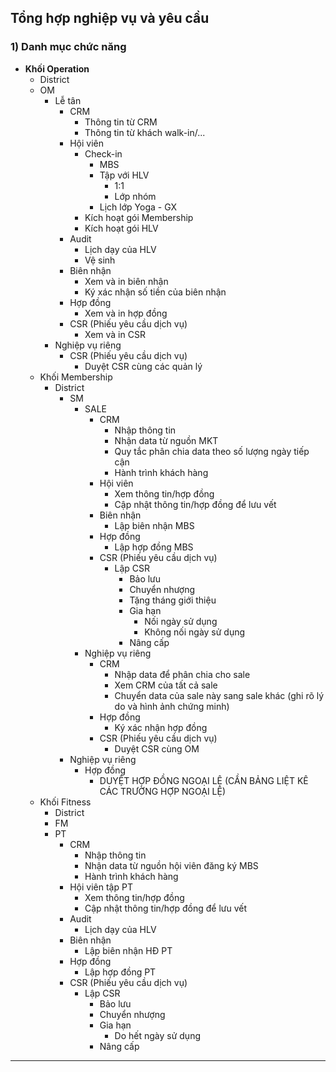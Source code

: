 ## Tổng hợp nghiệp vụ và yêu cầu

### 1) Danh mục chức năng

- **Khối Operation**
  - District
  - OM
    - Lễ tân
      - CRM
        - Thông tin từ CRM
        - Thông tin từ khách walk-in/...
      - Hội viên
        - Check-in
          - MBS
          - Tập với HLV
            - 1:1
            - Lớp nhóm
          - Lịch lớp Yoga - GX
        - Kích hoạt gói Membership
        - Kích hoạt gói HLV
      - Audit
        - Lịch dạy của HLV
        - Vệ sinh
      - Biên nhận
        - Xem và in biên nhận
        - Ký xác nhận số tiền của biên nhận
      - Hợp đồng
        - Xem và in hợp đồng
      - CSR (Phiếu yêu cầu dịch vụ)
        - Xem và in CSR
    - Nghiệp vụ riêng
      - CSR (Phiếu yêu cầu dịch vụ)
        - Duyệt CSR cùng các quản lý
  - Khối Membership
    - District
      - SM
        - SALE
          - CRM
            - Nhập thông tin
            - Nhận data từ nguồn MKT
            - Quy tắc phân chia data theo số lượng ngày tiếp cận
            - Hành trình khách hàng
          - Hội viên
            - Xem thông tin/hợp đồng
            - Cập nhật thông tin/hợp đồng để lưu vết
          - Biên nhận
            - Lập biên nhận MBS
          - Hợp đồng
            - Lập hợp đồng MBS
          - CSR (Phiếu yêu cầu dịch vụ)
            - Lập CSR
              - Bảo lưu
              - Chuyển nhượng
              - Tặng tháng giới thiệu
              - Gia hạn
                - Nối ngày sử dụng
                - Không nối ngày sử dụng
              - Nâng cấp
        - Nghiệp vụ riêng
          - CRM
            - Nhập data để phân chia cho sale
            - Xem CRM của tất cả sale
            - Chuyển data của sale này sang sale khác (ghi rõ lý do và hình ảnh chứng minh)
          - Hợp đồng
            - Ký xác nhận hợp đồng
          - CSR (Phiếu yêu cầu dịch vụ)
            - Duyệt CSR cùng OM
      - Nghiệp vụ riêng
        - Hợp đồng
          - DUYỆT HỢP ĐỒNG NGOẠI LỆ (CẦN BẢNG LIỆT KÊ CÁC TRƯỜNG HỢP NGOẠI LỆ)
  - Khối Fitness
    - District
    - FM
    - PT
      - CRM
        - Nhập thông tin
        - Nhận data từ nguồn hội viên đăng ký MBS
        - Hành trình khách hàng
      - Hội viên tập PT
        - Xem thông tin/hợp đồng
        - Cập nhật thông tin/hợp đồng để lưu vết
      - Audit
        - Lịch dạy của HLV
      - Biên nhận
        - Lập biên nhận HĐ PT
      - Hợp đồng
        - Lập hợp đồng PT
      - CSR (Phiếu yêu cầu dịch vụ)
        - Lập CSR
          - Bảo lưu
          - Chuyển nhượng
          - Gia hạn
            - Do hết ngày sử dụng
          - Nâng cấp

---
